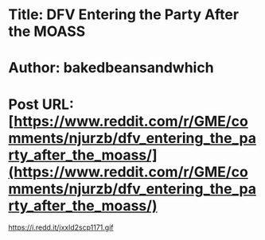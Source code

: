 # Title: DFV Entering the Party After the MOASS
# Author: bakedbeansandwhich
# Post URL: [https://www.reddit.com/r/GME/comments/njurzb/dfv_entering_the_party_after_the_moass/](https://www.reddit.com/r/GME/comments/njurzb/dfv_entering_the_party_after_the_moass/)


https://i.redd.it/jxxld2scp1171.gif